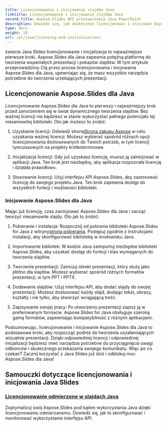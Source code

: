 ```yaml
---
title: Licencjonowanie i inicjowanie slajdów Java
linktitle: Licencjonowanie i inicjowanie slajdów Java
second_title: Aspose.Slides API przetwarzania Java PowerPoint
description: Dowiedz się, jak skutecznie licencjonować i inicjować Aspose.Slides dla Java, korzystając z naszych obszernych samouczków. Zacznij korzystać z Java Slides już teraz!
type: docs
weight: 10
url: /pl/java/licensing-and-initialization/
---
```


świecie Java Slides licencjonowanie i inicjalizacja to najważniejsze pierwsze kroki. Aspose.Slides dla Java zapewnia potężną platformę do tworzenia wspaniałych prezentacji i pokazów slajdów. W tym artykule przeprowadzimy Cię przez proces licencjonowania i inicjowania Aspose.Slides dla Java, upewniając się, że masz wszystkie narzędzia potrzebne do tworzenia urzekających prezentacji.

## Licencjonowanie Aspose.Slides dla Java

Licencjonowanie Aspose.Slides dla Java to pierwszy i najważniejszy krok przed zanurzeniem się w świat dynamicznego tworzenia slajdów. Bez ważnej licencji nie będziesz w stanie wykorzystać pełnego potencjału tej niesamowitej biblioteki. Oto jak możesz to zrobić:

1.  Uzyskanie licencji: Odwiedź stronę[Strona zakupu Aspose](https://purchase.aspose.com/buy) w celu uzyskania ważnej licencji. Możesz wybierać spośród różnych opcji licencjonowania dostosowanych do Twoich potrzeb, w tym licencji tymczasowych na projekty krótkoterminowe.

2. Inicjalizacja licencji: Gdy już uzyskasz licencję, musisz ją zainicjować w aplikacji Java. Ten krok jest niezbędny, aby aplikacja rozpoznała licencję i działała prawidłowo.

3. Stosowanie licencji: Użyj interfejsu API Aspose.Slides, aby zastosować licencję do swojego projektu Java. Ten krok zapewnia dostęp do wszystkich funkcji i możliwości biblioteki.

### Inicjowanie Aspose.Slides dla Java

Mając już licencję, czas zainicjować Aspose.Slides dla Java i zacząć tworzyć niesamowite slajdy. Oto jak to zrobić:

1.  Pobieranie i instalacja: Rozpocznij od pobrania biblioteki Aspose.Slides for Java z witryny[strona pobierania](https://releases.aspose.com/slides/net/). Postępuj zgodnie z instrukcjami instalacji, aby skonfigurować bibliotekę w środowisku Java.

2. Importowanie bibliotek: W kodzie Java zaimportuj niezbędne biblioteki Aspose.Slides, aby uzyskać dostęp do funkcji i klas wymaganych do tworzenia slajdów.

3. Tworzenie prezentacji: Zainicjuj obiekt prezentacji, który służy jako płótno dla slajdów. Możesz wybierać spośród różnych formatów prezentacji, w tym PPT i PPTX.

4. Dodawanie slajdów: Użyj interfejsu API, aby dodać slajdy do swojej prezentacji. Możesz dostosować każdy slajd, dodając tekst, obrazy, kształty i nie tylko, aby stworzyć wciągającą treść.

5. Zapisywanie swojej pracy: Po utworzeniu prezentacji zapisz ją w preferowanym formacie. Aspose.Slides for Java obsługuje szeroką gamę formatów, zapewniając kompatybilność z różnymi aplikacjami.

Podsumowując, licencjonowanie i inicjowanie Aspose.Slides dla Java to podstawowe kroki, aby rozpocząć podróż do tworzenia oszałamiających wizualnie prezentacji. Dzięki odpowiedniej licencji i odpowiedniej inicjalizacji będziesz mieć narzędzia potrzebne do przyciągnięcia uwagi odbiorców i skutecznego przekazania swojego komunikatu. Więc po co czekać? Zacznij korzystać z Java Slides już dziś i odblokuj moc Aspose.Slides dla Java!
## Samouczki dotyczące licencjonowania i inicjowania Java Slides
### [Licencjonowanie odmierzone w slajdach Java](./metered-licensing-java-slides/)
Zoptymalizuj swój Aspose.Slides pod kątem wykorzystania Java dzięki licencjonowaniu odmierzanemu. Dowiedz się, jak to skonfigurować i monitorować wykorzystanie interfejsu API.